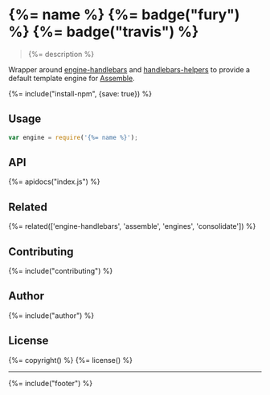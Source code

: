 # {%= name %} {%= badge("fury") %} {%= badge("travis") %}

> {%= description %}

Wrapper around [engine-handlebars] and [handlebars-helpers] to provide a default template engine for [Assemble].

{%= include("install-npm", {save: true}) %}

## Usage

```js
var engine = require('{%= name %}');
```

## API
{%= apidocs("index.js") %}

## Related
{%= related(['engine-handlebars', 'assemble', 'engines', 'consolidate']) %}

## Contributing
{%= include("contributing") %}

## Author
{%= include("author") %}

## License
{%= copyright() %}
{%= license() %}

***

{%= include("footer") %}

[delims]: https://github.com/jonschlinkert/delims "template delimiters"
[engine-handlebars]: https://github.com/jonschlinkert/engine-handlebars
[handlebars-helpers]: https://github.com/assemble/handlebars-helpers
[Assemble]: http://assemble.io
